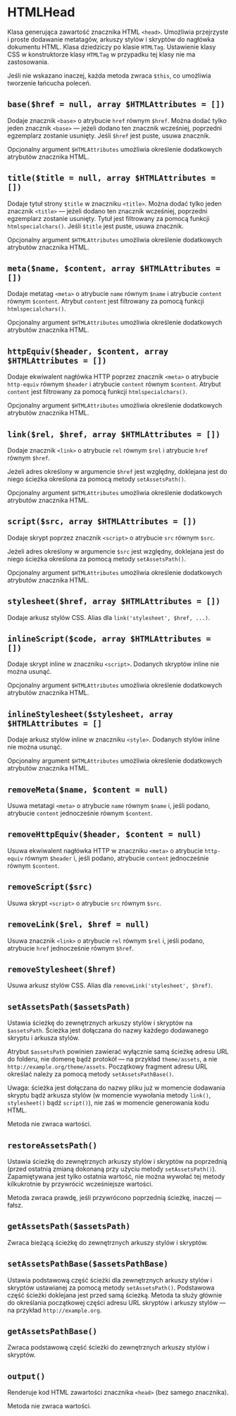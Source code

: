 HTMLHead
===

Klasa generująca zawartość znacznika HTML `<head>`. Umożliwia przejrzyste i proste dodawanie metatagów, arkuszy stylów i skryptów do nagłówka dokumentu HTML. Klasa dziedziczy po klasie `HTMLTag`. Ustawienie klasy CSS w konstruktorze klasy `HTMLTag` w przypadku tej klasy nie ma zastosowania.

Jeśli nie wskazano inaczej, każda metoda zwraca `$this`, co umożliwia tworzenie łańcucha poleceń.

## `base($href = null, array $HTMLAttributes = [])`

Dodaje znacznik `<base>` o atrybucie `href` równym `$href`. Można dodać tylko jeden znacznik `<base>` — jeżeli dodano ten znacznik wcześniej, poprzedni egzemplarz zostanie usunięty. Jeśli `$href` jest puste, usuwa znacznik.

Opcjonalny argument `$HTMLAttributes` umożliwia określenie dodatkowych atrybutów znacznika HTML.

## `title($title = null, array $HTMLAttributes = [])`

Dodaje tytuł strony `$title` w znaczniku `<title>`. Można dodać tylko jeden znacznik `<title>` — jeżeli dodano ten znacznik wcześniej, poprzedni egzemplarz zostanie usunięty. Tytuł jest filtrowany za pomocą funkcji `htmlspecialchars()`. Jeśli `$title` jest puste, usuwa znacznik.

Opcjonalny argument `$HTMLAttributes` umożliwia określenie dodatkowych atrybutów znacznika HTML.

## `meta($name, $content, array $HTMLAttributes = [])`

Dodaje metatag `<meta>` o atrybucie `name` równym `$name` i atrybucie `content` równym `$content`. Atrybut `content` jest filtrowany za pomocą funkcji `htmlspecialchars()`.

Opcjonalny argument `$HTMLAttributes` umożliwia określenie dodatkowych atrybutów znacznika HTML.

## `httpEquiv($header, $content, array $HTMLAttributes = [])`

Dodaje ekwiwalent nagłówka HTTP poprzez znacznik `<meta>` o atrybucie `http-equiv` równym `$header` i atrybucie `content` równym `$content`. Atrybut `content` jest filtrowany za pomocą funkcji `htmlspecialchars()`.

Opcjonalny argument `$HTMLAttributes` umożliwia określenie dodatkowych atrybutów znacznika HTML.

## `link($rel, $href, array $HTMLAttributes = [])`

Dodaje znacznik `<link>` o atrybucie `rel` równym `$rel` i atrybucie `href` równym `$href`.

Jeżeli adres określony w argumencie `$href` jest względny, doklejana jest do niego ścieżka określona za pomocą metody `setAssetsPath()`.

Opcjonalny argument `$HTMLAttributes` umożliwia określenie dodatkowych atrybutów znacznika HTML.

## `script($src, array $HTMLAttributes = [])`

Dodaje skrypt poprzez znacznik `<script>` o atrybucie `src` równym `$src`.

Jeżeli adres określony w argumencie `$src` jest względny, doklejana jest do niego ścieżka określona za pomocą metody `setAssetsPath()`.

Opcjonalny argument `$HTMLAttributes` umożliwia określenie dodatkowych atrybutów znacznika HTML.

## `stylesheet($href, array $HTMLAttributes = [])`

Dodaje arkusz stylów CSS. Alias dla `link('stylesheet', $href, ...)`.

## `inlineScript($code, array $HTMLAttributes = [])`

Dodaje skrypt inline w znaczniku `<script>`. Dodanych skryptów inline nie można usunąć.

Opcjonalny argument `$HTMLAttributes` umożliwia określenie dodatkowych atrybutów znacznika HTML.

## `inlineStylesheet($stylesheet, array $HTMLAttributes = []`

Dodaje arkusz stylów inline w znaczniku `<style>`. Dodanych stylów inline nie można usunąć.

Opcjonalny argument `$HTMLAttributes` umożliwia określenie dodatkowych atrybutów znacznika HTML.

## `removeMeta($name, $content = null)`

Usuwa metatagi `<meta>` o atrybucie `name` równym `$name` i, jeśli podano, atrybucie `content` jednocześnie równym `$content`.

## `removeHttpEquiv($header, $content = null)`

Usuwa ekwiwalent nagłówka HTTP w znaczniku `<meta>` o atrybucie `http-equiv` równym `$header` i, jeśli podano, atrybucie `content` jednocześnie równym `$content`.

## `removeScript($src)`

Usuwa skrypt `<script>` o atrybucie `src` równym `$src`.

## `removeLink($rel, $href = null)`

Usuwa znacznik `<link>` o atrybucie `rel` równym `$rel` i, jeśli podano, atrybucie `href` jednocześnie równym `$href`.

## `removeStylesheet($href)`

Usuwa arkusz stylów CSS. Alias dla `removeLink('stylesheet', $href)`.

## `setAssetsPath($assetsPath)`

Ustawia ścieżkę do zewnętrznych arkuszy stylów i skryptów na `$assetsPath`. Ścieżka jest dołączana do nazwy każdego dodawanego skryptu i arkusza stylów.

Atrybut `$assetsPath` powinien zawierać wyłącznie samą ścieżkę adresu URL do folderu, nie domenę bądź protokół — na przykład `theme/assets`, a nie `http://example.org/theme/assets`. Początkowy fragment adresu URL określać należy za pomocą metody `setAssetsPathBase()`.

Uwaga: ścieżka jest dołączana do nazwy pliku już w momencie dodawania skryptu bądź arkusza stylów (w momencie wywołania metody `link()`, `stylesheet()` bądź `script()`), nie zaś w momencie generowania kodu HTML.

Metoda nie zwraca wartości.

## `restoreAssetsPath()`

Ustawia ścieżkę do zewnętrznych arkuszy stylów i skryptów na poprzednią (przed ostatnią zmianą dokonaną przy użyciu metody `setAssetsPath()`). Zapamiętywana jest tylko ostatnia wartość, nie można wywołać tej metody kilkukrotnie by przywrócić wcześniejsze wartości.

Metoda zwraca prawdę, jeśli przywrócono poprzednią ścieżkę, inaczej — fałsz.

## `getAssetsPath($assetsPath)`

Zwraca bieżącą ścieżkę do zewnętrznych arkuszy stylów i skryptów.

## `setAssetsPathBase($assetsPathBase)`

Ustawia podstawową część ścieżki dla zewnętrznych arkuszy stylów i skryptów ustawianej za pomocą metody `setAssetsPath()`. Podstawowa część ścieżki doklejana jest przed samą ścieżką. Metoda ta służy głównie do określania początkowej części adresu URL skryptów i arkuszy stylów — na przykład `http://example.org`.

## `getAssetsPathBase()`

Zwraca podstawową część ścieżki do zewnętrznych arkuszy stylów i skryptów.

## `output()`

Renderuje kod HTML zawartości znacznika `<head>` (bez samego znacznika).

Metoda nie zwraca wartości.